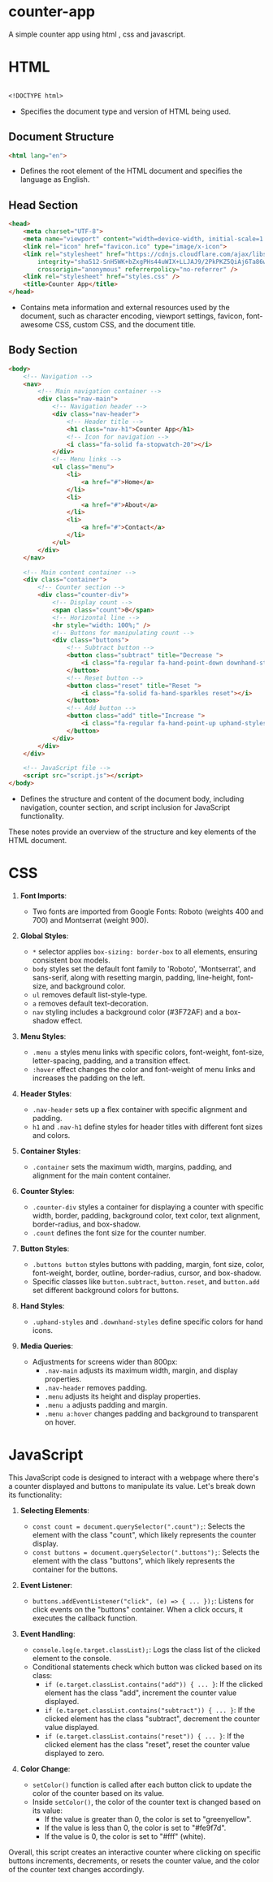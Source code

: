# counter-app   
A simple counter app using html , css and javascript. 

# HTML 
```markdown

<!DOCTYPE html>
```
- Specifies the document type and version of HTML being used.

## Document Structure
```html
<html lang="en">
```
- Defines the root element of the HTML document and specifies the language as English.

## Head Section
```html
<head>
    <meta charset="UTF-8">
    <meta name="viewport" content="width=device-width, initial-scale=1.0">
    <link rel="icon" href="favicon.ico" type="image/x-icon">
    <link rel="stylesheet" href="https://cdnjs.cloudflare.com/ajax/libs/font-awesome/6.5.2/css/all.min.css"
        integrity="sha512-SnH5WK+bZxgPHs44uWIX+LLJAJ9/2PkPKZ5QiAj6Ta86w+fsb2TkcmfRyVX3pBnMFcV7oQPJkl9QevSCWr3W6A=="
        crossorigin="anonymous" referrerpolicy="no-referrer" />
    <link rel="stylesheet" href="styles.css" />
    <title>Counter App</title>
</head>
```
- Contains meta information and external resources used by the document, such as character encoding, viewport settings, favicon, font-awesome CSS, custom CSS, and the document title.

## Body Section
```html
<body>
    <!-- Navigation -->
    <nav>
        <!-- Main navigation container -->
        <div class="nav-main">
            <!-- Navigation header -->
            <div class="nav-header">
                <!-- Header title -->
                <h1 class="nav-h1">Counter App</h1>
                <!-- Icon for navigation -->
                <i class="fa-solid fa-stopwatch-20"></i>
            </div>
            <!-- Menu links -->
            <ul class="menu">
                <li>
                    <a href="#">Home</a>
                </li>
                <li>
                    <a href="#">About</a>
                </li>
                <li>
                    <a href="#">Contact</a>
                </li>
            </ul>
        </div>
    </nav>

    <!-- Main content container -->
    <div class="container">
        <!-- Counter section -->
        <div class="counter-div">
            <!-- Display count -->
            <span class="count">0</span>
            <!-- Horizontal line -->
            <hr style="width: 100%;" />
            <!-- Buttons for manipulating count -->
            <div class="buttons">
                <!-- Subtract button -->
                <button class="subtract" title="Decrease ">
                    <i class="fa-regular fa-hand-point-down downhand-styles subtract"></i>
                </button>
                <!-- Reset button -->
                <button class="reset" title="Reset ">
                    <i class="fa-solid fa-hand-sparkles reset"></i>
                </button>
                <!-- Add button -->
                <button class="add" title="Increase ">
                    <i class="fa-regular fa-hand-point-up uphand-styles add"></i>
                </button>
            </div>
        </div>
    </div>

    <!-- JavaScript file -->
    <script src="script.js"></script>
</body>
```
- Defines the structure and content of the document body, including navigation, counter section, and script inclusion for JavaScript functionality.

These notes provide an overview of the structure and key elements of the HTML document.

# CSS 

1. **Font Imports**:
   - Two fonts are imported from Google Fonts: Roboto (weights 400 and 700) and Montserrat (weight 900).

2. **Global Styles**:
   - `*` selector applies `box-sizing: border-box` to all elements, ensuring consistent box models.
   - `body` styles set the default font family to 'Roboto', 'Montserrat', and sans-serif, along with resetting margin, padding, line-height, font-size, and background color.
   - `ul` removes default list-style-type.
   - `a` removes default text-decoration.
   - `nav` styling includes a background color (#3F72AF) and a box-shadow effect.

3. **Menu Styles**:
   - `.menu a` styles menu links with specific colors, font-weight, font-size, letter-spacing, padding, and a transition effect.
   - `:hover` effect changes the color and font-weight of menu links and increases the padding on the left.

4. **Header Styles**:
   - `.nav-header` sets up a flex container with specific alignment and padding.
   - `h1` and `.nav-h1` define styles for header titles with different font sizes and colors.

5. **Container Styles**:
   - `.container` sets the maximum width, margins, padding, and alignment for the main content container.

6. **Counter Styles**:
   - `.counter-div` styles a container for displaying a counter with specific width, border, padding, background color, text color, text alignment, border-radius, and box-shadow.
   - `.count` defines the font size for the counter number.

7. **Button Styles**:
   - `.buttons button` styles buttons with padding, margin, font size, color, font-weight, border, outline, border-radius, cursor, and box-shadow.
   - Specific classes like `button.subtract`, `button.reset`, and `button.add` set different background colors for buttons.

8. **Hand Styles**:
   - `.uphand-styles` and `.downhand-styles` define specific colors for hand icons.

9. **Media Queries**:
   - Adjustments for screens wider than 800px:
     - `.nav-main` adjusts its maximum width, margin, and display properties.
     - `.nav-header` removes padding.
     - `.menu` adjusts its height and display properties.
     - `.menu a` adjusts padding and margin.
     - `.menu a:hover` changes padding and background to transparent on hover.

# JavaScript

This JavaScript code is designed to interact with a webpage where there's a counter displayed and buttons to manipulate its value. Let's break down its functionality:

1. **Selecting Elements**:
   - `const count = document.querySelector(".count");`: Selects the element with the class "count", which likely represents the counter display.
   - `const buttons = document.querySelector(".buttons");`: Selects the element with the class "buttons", which likely represents the container for the buttons.

2. **Event Listener**:
   - `buttons.addEventListener("click", (e) => { ... });`: Listens for click events on the "buttons" container. When a click occurs, it executes the callback function.

3. **Event Handling**:
   - `console.log(e.target.classList);`: Logs the class list of the clicked element to the console.
   - Conditional statements check which button was clicked based on its class:
     - `if (e.target.classList.contains("add")) { ... }`: If the clicked element has the class "add", increment the counter value displayed.
     - `if (e.target.classList.contains("subtract")) { ... }`: If the clicked element has the class "subtract", decrement the counter value displayed.
     - `if (e.target.classList.contains("reset")) { ... }`: If the clicked element has the class "reset", reset the counter value displayed to zero.

4. **Color Change**:
   - `setColor()` function is called after each button click to update the color of the counter based on its value.
   - Inside `setColor()`, the color of the counter text is changed based on its value:
     - If the value is greater than 0, the color is set to "greenyellow".
     - If the value is less than 0, the color is set to "#fe9f7d".
     - If the value is 0, the color is set to "#fff" (white).

Overall, this script creates an interactive counter where clicking on specific buttons increments, decrements, or resets the counter value, and the color of the counter text changes accordingly.
